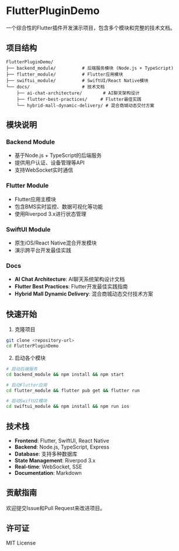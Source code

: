 # FlutterPluginDemo

一个综合性的Flutter插件开发演示项目，包含多个模块和完整的技术文档。

## 项目结构

```
FlutterPluginDemo/
├── backend_module/          # 后端服务模块 (Node.js + TypeScript)
├── flutter_module/          # Flutter应用模块
├── swiftui_module/          # SwiftUI/React Native模块
└── docs/                    # 技术文档
    ├── ai-chat-architecture/        # AI聊天架构设计
    ├── flutter-best-practices/     # Flutter最佳实践
    └── hybrid-mall-dynamic-delivery/ # 混合商城动态交付方案
```

## 模块说明

### Backend Module
- 基于Node.js + TypeScript的后端服务
- 提供用户认证、设备管理等API
- 支持WebSocket实时通信

### Flutter Module  
- Flutter应用主模块
- 包含BMS实时监控、数据可视化等功能
- 使用Riverpod 3.x进行状态管理

### SwiftUI Module
- 原生iOS/React Native混合开发模块
- 演示跨平台开发最佳实践

### Docs
- **AI Chat Architecture**: AI聊天系统架构设计文档
- **Flutter Best Practices**: Flutter开发最佳实践指南
- **Hybrid Mall Dynamic Delivery**: 混合商城动态交付技术方案

## 快速开始

1. 克隆项目
```bash
git clone <repository-url>
cd FlutterPluginDemo
```

2. 启动各个模块
```bash
# 启动后端服务
cd backend_module && npm install && npm start

# 启动Flutter应用
cd flutter_module && flutter pub get && flutter run

# 启动SwiftUI模块
cd swiftui_module && npm install && npm run ios
```

## 技术栈

- **Frontend**: Flutter, SwiftUI, React Native
- **Backend**: Node.js, TypeScript, Express
- **Database**: 支持多种数据库
- **State Management**: Riverpod 3.x
- **Real-time**: WebSocket, SSE
- **Documentation**: Markdown

## 贡献指南

欢迎提交Issue和Pull Request来改进项目。

## 许可证

MIT License